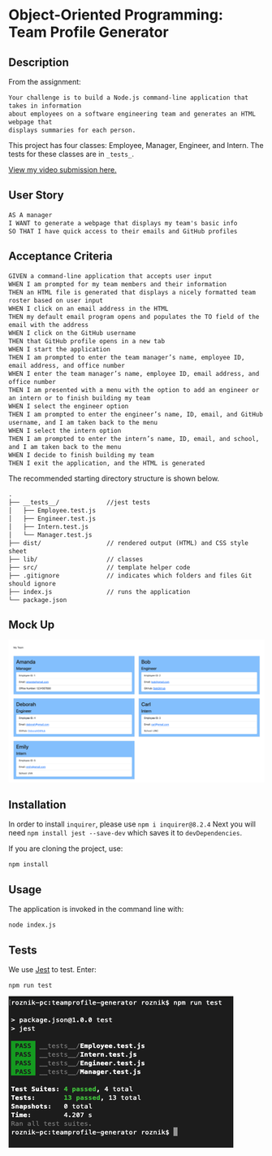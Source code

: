 # Object-Oriented Programming: Team Profile Generator

## Description
From the assignment:
```
Your challenge is to build a Node.js command-line application that takes in information 
about employees on a software engineering team and generates an HTML webpage that 
displays summaries for each person.
```
This project has four classes: Employee, Manager, Engineer, and Intern. The tests for these classes are in ```_tests_```.

[View my video submission here.](https://drive.google.com/file/d/19aAMGWpR4caj7UNGAjz91DgMJFzrByi3/view)

## User Story
```
AS A manager
I WANT to generate a webpage that displays my team's basic info
SO THAT I have quick access to their emails and GitHub profiles
```

## Acceptance Criteria
```
GIVEN a command-line application that accepts user input
WHEN I am prompted for my team members and their information
THEN an HTML file is generated that displays a nicely formatted team roster based on user input
WHEN I click on an email address in the HTML
THEN my default email program opens and populates the TO field of the email with the address
WHEN I click on the GitHub username
THEN that GitHub profile opens in a new tab
WHEN I start the application
THEN I am prompted to enter the team manager’s name, employee ID, email address, and office number
WHEN I enter the team manager’s name, employee ID, email address, and office number
THEN I am presented with a menu with the option to add an engineer or an intern or to finish building my team
WHEN I select the engineer option
THEN I am prompted to enter the engineer’s name, ID, email, and GitHub username, and I am taken back to the menu
WHEN I select the intern option
THEN I am prompted to enter the intern’s name, ID, email, and school, and I am taken back to the menu
WHEN I decide to finish building my team
THEN I exit the application, and the HTML is generated
```

The recommended starting directory structure is shown below.
```
.
├── __tests__/             //jest tests
│   ├── Employee.test.js
│   ├── Engineer.test.js
│   ├── Intern.test.js
│   └── Manager.test.js
├── dist/                  // rendered output (HTML) and CSS style sheet      
├── lib/                   // classes
├── src/                   // template helper code 
├── .gitignore             // indicates which folders and files Git should ignore
├── index.js               // runs the application
└── package.json     
```

## Mock Up
![Alt text](assets/mockup.png "Mock Up")

## Installation
In order to install ```inquirer```, please use ```npm i inquirer@8.2.4```
Next you will need ```npm install jest --save-dev``` which saves it to ```devDependencies```.

If you are cloning the project, use:
```
npm install
```
## Usage
The application is invoked in the command line with:
```
node index.js
```

## Tests
We use [Jest](https://jestjs.io/) to test. Enter:
```
npm run test
```
![Alt text](assets/tests.png "Testing")